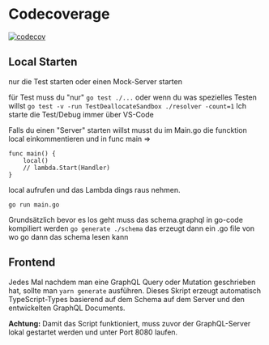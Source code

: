 # Codecoverage

[![codecov](https://codecov.io/gh/maxhaensel/aws-sandbox-generator/branch/main/graph/badge.svg?token=15JNFW7CGS)](https://codecov.io/gh/maxhaensel/aws-sandbox-generator)

## Local Starten

nur die Test starten oder einen Mock-Server starten

für Test muss du "nur"
`go test ./...` oder wenn du was spezielles Testen willst `go test -v -run TestDeallocateSandbox ./resolver -count=1` 
Ich starte die Test/Debug immer über VS-Code

Falls du einen "Server" starten willst musst du im Main.go die funcktion local einkommentieren und in func main =>
```
func main() {
    local()
    // lambda.Start(Handler)
}
```
local aufrufen und das Lambda dings raus nehmen.

`go run main.go`

Grundsätzlich bevor es los geht muss das schema.graphql in go-code kompiliert werden `go generate ./schema` das erzeugt dann ein .go file von wo go dann das schema lesen kann

## Frontend

Jedes Mal nachdem man eine GraphQL Query oder Mutation geschrieben hat, sollte man `yarn generate` ausführen. Dieses Skript erzeugt automatisch TypeScript-Types basierend auf dem Schema auf dem Server und den entwickelten GraphQL Documents.

**Achtung:** Damit das Script funktioniert, muss zuvor der GraphQL-Server lokal gestartet werden und unter Port 8080 laufen.